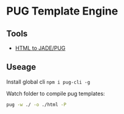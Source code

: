 # PUG Template Engine

## Tools

- [HTML to JADE/PUG](https://html2jade.org/)

## Useage

Install global cli `npm i pug-cli -g`

Watch folder to compile pug templates:

```bash
pug -w ./ -o ./html -P
```
